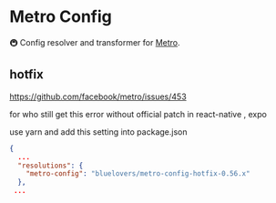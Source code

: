 # Metro Config

🚇 Config resolver and transformer for [Metro](https://facebook.github.io/metro/).

## hotfix

https://github.com/facebook/metro/issues/453

for who still get this error without official patch in react-native , expo

use yarn and add this setting into package.json

```json
{
  ...
  "resolutions": {
    "metro-config": "bluelovers/metro-config-hotfix-0.56.x"
  },
 ...
```
